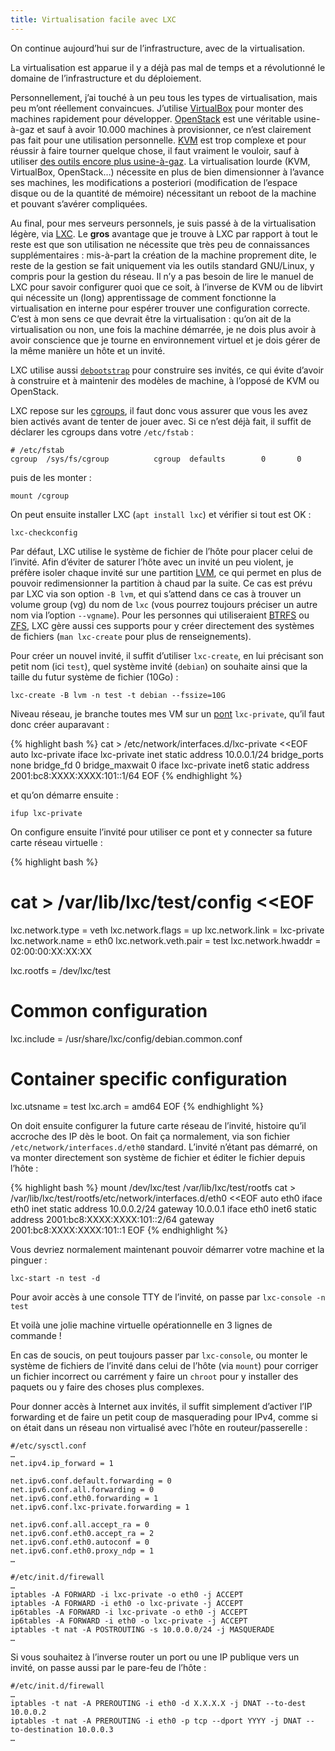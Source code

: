 ```yaml
---
title: Virtualisation facile avec LXC
---
```


On continue aujourd’hui sur de l’infrastructure, avec de la virtualisation.

La virtualisation est apparue il y a déjà pas mal de temps et a révolutionné le domaine de l’infrastructure et du déploiement.

Personnellement, j’ai touché à un peu tous les types de virtualisation, mais peu m’ont réellement convaincues.
J’utilise [VirtualBox](https://www.virtualbox.org/) pour monter des machines rapidement pour développer.
[OpenStack](https://www.openstack.org/) est une véritable usine-à-gaz et sauf à avoir 10.000 machines à provisionner, ce n’est clairement pas fait pour une utilisation personnelle.
[KVM](http://www.linux-kvm.org) est trop complexe et pour réussir à faire tourner quelque chose, il faut vraiment le vouloir, sauf à utiliser [des outils encore plus usine-à-gaz](http://libvirt.org/).
La virtualisation lourde (KVM, VirtualBox, OpenStack…) nécessite en plus de bien dimensionner à l’avance ses machines, les modifications a posteriori (modification de l’espace disque ou de la quantité de mémoire) nécessitant un reboot de la machine et pouvant s’avérer compliquées.

Au final, pour mes serveurs personnels, je suis passé à de la virtualisation légère, via [LXC](https://linuxcontainers.org/).
Le **gros** avantage que je trouve à LXC par rapport à tout le reste est que son utilisation ne nécessite que très peu de connaissances supplémentaires : mis-à-part la création de la machine proprement dite, le reste de la gestion se fait uniquement via les outils standard GNU/Linux, y compris pour la gestion du réseau.
Il n’y a pas besoin de lire le manuel de LXC pour savoir configurer quoi que ce soit, à l’inverse de KVM ou de libvirt qui nécessite un (long) apprentissage de comment fonctionne la virtualisation en interne pour espérer trouver une
configuration correcte.
C’est à mon sens ce que devrait être la virtualisation : qu’on ait de la virtualisation ou non, une fois la machine démarrée, je ne dois plus avoir à avoir conscience que je tourne en environnement virtuel et je dois gérer de la même manière un hôte et un invité.

LXC utilise aussi [`debootstrap`](https://wiki.debian.org/fr/Debootstrap) pour construire ses invités, ce qui évite d’avoir à construire et à maintenir des modèles de machine, à l’opposé de KVM ou OpenStack.

LXC repose sur les [cgroups](https://www.kernel.org/doc/Documentation/cgroups/cgroups.txt), il faut donc vous assurer que vous les avez bien activés avant de tenter de jouer avec.
Si ce n’est déjà fait, il suffit de déclarer les cgroups dans votre `/etc/fstab` :

	# /etc/fstab
	cgroup  /sys/fs/cgroup          cgroup  defaults        0       0

puis de les monter :

	mount /cgroup

On peut ensuite installer LXC (`apt install lxc`) et vérifier si tout est OK :

	lxc-checkconfig

Par défaut, LXC utilise le système de fichier de l’hôte pour placer celui de l’invité.
Afin d’éviter de saturer l’hôte avec un invité un peu violent, je préfère isoler chaque invité sur une partition [LVM](https://fr.wikipedia.org/wiki/Gestion_par_volumes_logiques), ce qui permet en plus de pouvoir redimensionner la partition à chaud par la suite.
Ce cas est prévu par LXC via son option `-B lvm`, et qui s’attend dans ce cas à trouver un volume group (vg) du nom de `lxc` (vous pourrez toujours préciser un autre nom via l’option `--vgname`).
Pour les personnes qui utiliseraient [BTRFS](https://fr.wikipedia.org/wiki/Btrfs) ou [ZFS](https://fr.wikipedia.org/wiki/ZFS), LXC gère aussi ces supports pour y créer directement des systèmes de fichiers (`man lxc-create` pour plus de renseignements).

Pour créer un nouvel invité, il suffit d’utiliser `lxc-create`, en lui précisant son petit nom (ici `test`), quel système invité (`debian`) on souhaite ainsi que la taille du futur système de fichier (10Go) :

	lxc-create -B lvm -n test -t debian --fssize=10G

Niveau réseau, je branche toutes mes VM sur un [pont](https://fr.wikipedia.org/wiki/Pont_(informatique)) `lxc-private`, qu’il faut donc créer auparavant :

{% highlight bash %}
cat > /etc/network/interfaces.d/lxc-private <<EOF
auto lxc-private
iface lxc-private inet static
	address 10.0.0.1/24
	bridge_ports none
	bridge_fd 0
	bridge_maxwait 0
iface lxc-private inet6 static
	address 2001:bc8:XXXX:XXXX:101::1/64
EOF
{% endhighlight %}

et qu’on démarre ensuite :

	ifup lxc-private

On configure ensuite l’invité pour utiliser ce pont et y connecter sa future carte réseau virtuelle :

{% highlight bash %}
# cat > /var/lib/lxc/test/config <<EOF
lxc.network.type = veth
lxc.network.flags = up
lxc.network.link = lxc-private
lxc.network.name = eth0
lxc.network.veth.pair = test
lxc.network.hwaddr = 02:00:00:XX:XX:XX

lxc.rootfs = /dev/lxc/test

# Common configuration
lxc.include = /usr/share/lxc/config/debian.common.conf

# Container specific configuration
lxc.utsname = test
lxc.arch = amd64
EOF
{% endhighlight %}

On doit ensuite configurer la future carte réseau de l’invité, histoire qu’il accroche des IP dès le boot.
On fait ça normalement, via son fichier `/etc/network/interfaces.d/eth0` standard.
L’invité n’étant pas démarré, on va monter directement son système de fichier et éditer le fichier depuis l’hôte :

{% highlight bash %}
mount /dev/lxc/test /var/lib/lxc/test/rootfs
cat > /var/lib/lxc/test/rootfs/etc/network/interfaces.d/eth0 <<EOF
auto eth0
iface eth0 inet static
	address 10.0.0.2/24
	gateway 10.0.0.1
iface eth0 inet6 static
	address 2001:bc8:XXXX:XXXX:101::2/64
	gateway 2001:bc8:XXXX:XXXX:101::1
EOF
{% endhighlight %}

Vous devriez normalement maintenant pouvoir démarrer votre machine et la pinguer :

	lxc-start -n test -d

Pour avoir accès à une console TTY de l’invité, on passe par `lxc-console -n test`

Et voilà une jolie machine virtuelle opérationnelle en 3 lignes de commande !

En cas de soucis, on peut toujours passer par `lxc-console`, ou monter le système de fichiers de l’invité dans celui de l’hôte (via `mount`) pour corriger un fichier incorrect ou carrément y faire un `chroot` pour y installer des paquets ou y faire des choses plus complexes.

Pour donner accès à Internet aux invités, il suffit simplement d’activer l’IP forwarding et de faire un petit coup de masquerading pour IPv4, comme si on était dans un réseau non virtualisé avec l’hôte en routeur/passerelle :

	#/etc/sysctl.conf
	…
	net.ipv4.ip_forward = 1

	net.ipv6.conf.default.forwarding = 0
	net.ipv6.conf.all.forwarding = 0
	net.ipv6.conf.eth0.forwarding = 1
	net.ipv6.conf.lxc-private.forwarding = 1

	net.ipv6.conf.all.accept_ra = 0
	net.ipv6.conf.eth0.accept_ra = 2
	net.ipv6.conf.eth0.autoconf = 0
	net.ipv6.conf.eth0.proxy_ndp = 1
	…

	#/etc/init.d/firewall
	…
	iptables -A FORWARD -i lxc-private -o eth0 -j ACCEPT
	iptables -A FORWARD -i eth0 -o lxc-private -j ACCEPT
	ip6tables -A FORWARD -i lxc-private -o eth0 -j ACCEPT
	ip6tables -A FORWARD -i eth0 -o lxc-private -j ACCEPT
	iptables -t nat -A POSTROUTING -s 10.0.0.0/24 -j MASQUERADE
	…

Si vous souhaitez à l’inverse router un port ou une IP publique vers un invité, on passe aussi par le pare-feu de l’hôte :

	#/etc/init.d/firewall
	…
	iptables -t nat -A PREROUTING -i eth0 -d X.X.X.X -j DNAT --to-dest 10.0.0.2
	iptables -t nat -A PREROUTING -i eth0 -p tcp --dport YYYY -j DNAT --to-destination 10.0.0.3
	…
